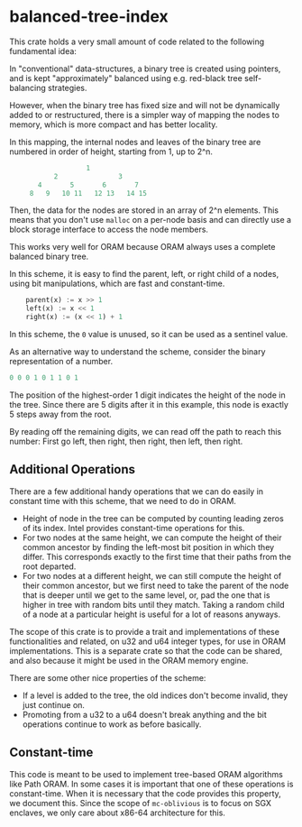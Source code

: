 # balanced-tree-index

This crate holds a very small amount of code related to the following fundamental idea:

In "conventional" data-structures, a binary tree is created using pointers, and is
kept "approximately" balanced using e.g. red-black tree self-balancing strategies.

However, when the binary tree has fixed size and will not be dynamically added to
or restructured, there is a simpler way of mapping the nodes to memory, which is
more compact and has better locality.

In this mapping, the internal nodes and leaves of the binary tree are numbered
in order of height, starting from 1, up to 2^n.

```rust
                   1
           2               3
       4       5       6       7
     8   9   10 11   12 13   14 15
```

Then, the data for the nodes are stored in an array of 2^n elements.
This means that you don't use `malloc` on a per-node basis and can directly
use a block storage interface to access the node members.

This works very well for ORAM because ORAM always uses a complete balanced binary tree.

In this scheme, it is easy to find the parent, left, or right child of a nodes,
using bit manipulations, which are fast and constant-time.

```rust
    parent(x) := x >> 1
    left(x) := x << 1
    right(x) := (x << 1) + 1
```

In this scheme, the `0` value is unused, so it can be used as a sentinel value.

As an alternative way to understand the scheme, consider the binary representation of
a number.

```rust
0 0 0 1 0 1 1 0 1
```

The position of the highest-order 1 digit indicates the height of the node in the tree.
Since there are 5 digits after it in this example, this node is exactly 5 steps away
from the root.

By reading off the remaining digits, we can read off the path to reach this number:
First go left, then right, then right, then left, then right.

## Additional Operations

There are a few additional handy operations that we can do easily in constant time
with this scheme, that we need to do in ORAM.

- Height of node in the tree can be computed by counting leading zeros of its index. Intel provides constant-time operations for this.
- For two nodes at the same height, we can compute the height of their common ancestor by finding the left-most bit position in which they differ.
  This corresponds exactly to the first time that their paths from the root departed.
- For two nodes at a different height, we can still compute the height of their common ancestor, but we first need to take the parent of the
  node that is deeper until we get to the same level, or, pad the one that is higher in tree with random bits until they match.
  Taking a random child of a node at a particular height is useful for a lot of reasons anyways.

The scope of this crate is to provide a trait and implementations of these functionalities and related,
on u32 and u64 integer types, for use in ORAM implementations. This is a separate crate so that the
code can be shared, and also because it might be used in the ORAM memory engine.

There are some other nice properties of the scheme:

- If a level is added to the tree, the old indices don't become invalid, they just continue on.
- Promoting from a u32 to a u64 doesn't break anything and the bit operations continue to work as before basically.

## Constant-time

This code is meant to be used to implement tree-based ORAM algorithms like Path ORAM. In some cases it is important
that one of these operations is constant-time. When it is necessary that the code provides this property, we document this.
Since the scope of `mc-oblivious` is to focus on SGX enclaves, we only care about x86-64 architecture for this.
